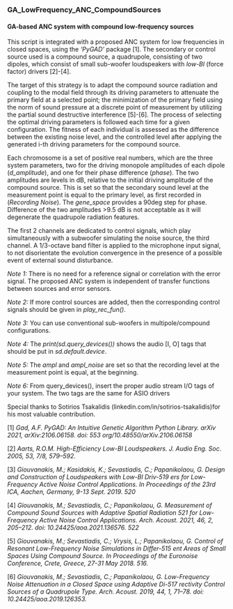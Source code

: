 ### GA_LowFrequency_ANC_CompoundSources

#### GA-based ANC system with compound low-frequency sources

This script is integrated with a proposed ANC system for low frequencies in closed spaces, using the *‘PyGAD’*
package [1]. The secondary or control source used is a compound source, a quadrupole, consisting of two dipoles, which 
consist of small sub-woofer loudspeakers with *low-Bl* (force factor) drivers [2]-[4].

The target of this strategy is to adapt the compound source radiation and coupling to the modal field through its
driving parameters to attenuate the primary field at a selected point; the minimization of the primary field using
the norm  of sound pressure at a discrete point of measurement by utilizing the partial sound destructive interference
[5]-[6]. The process of selecting the optimal driving parameters is followed each time for a given configuration. 
The fitness of each individual is assessed as the difference between the existing noise level, and the controlled level
after applying the generated i-th driving parameters for the compound source.

Each chromosome is a set of positive real numbers, which are the three system parameters, two for the driving 
monopole amplitudes of each dipole (*d_amplitude*), and one for their phase difference (*phase*). The two 
amplitudes are levels in dB, relative to the initial driving amplitude of the compound source. This is set so that 
the secondary sound level at the measurement point is equal to the primary level, as first recorded in 
(*Recording Noise*). The *gene_space* provides a 90deg step for phase. Difference of the two amplitudes >9.5 dB is
not acceptable as it will degenerate the quadrupole radiation features.

The first 2 channels are dedicated to control signals, which play simultaneously with a subwoofer simulating the
noise source, the third channel. A 1/3-octave band filter is applied to the microphone input signal, to not 
disorientate the evolution convergence in the presence of a possible event of external sound disturbance.

*Note 1:* There is no need for a reference signal or correlation with the error signal. The proposed ANC system is
independent of transfer functions between sources and error sensors.

*Note 2:* If more control sources are added, then the corresponding control signals should be given in
*play_rec_fun()*.

*Note 3:* You can use conventional sub-woofers in multipole/compound configurations.

*Note 4:* The *print(sd.query_devices())* shows the audio [I, O] tags that should be put in *sd.default.device*.  

*Note 5:* The *ampl* and *ampl_noise* are set so that the recording level at the measurement point is equal, at the
 beginning.

*Note 6:* From query_devices(), insert the proper audio stream I/O tags of your system. The two tags are the same for
 ASIO drivers


Special thanks to Sotirios Tsakalidis (linkedin.com/in/sotirios-tsakalidis)for his most valuable contribution.


[1] *Gad, A.F. PyGAD: An Intuitive Genetic Algorithm Python Library. arXiv 2021, arXiv:2106.06158.
     doi: 553 org/10.48550/arXiv.2106.06158*
 
[2] *Aarts, R.O.M. High-Efficiency Low-Bl Loudspeakers. J. Audio Eng. Soc. 2005, 53, 7/8, 579–592.*

[3] *Giouvanakis, M.; Kasidakis, K.; Sevastiadis, C.; Papanikolaou, G. Design and Construction of Loudspeakers with 
     Low-Bl Driv-519 ers for Low-Frequency Active Noise Control Applications. In Proceedings of the 23rd ICA, Aachen, 
     Germany, 9-13 Sept. 2019. 520*

[4] *Giouvanakis, M.; Sevastiadis, C.; Papanikolaou, G. Measurement of Compound Sound Sources with Adaptive Spatial
     Radiation 521 for Low-Frequency Active Noise Control Applications. Arch. Acoust. 2021, 46, 2, 205–212.
     doi: 10.24425/aoa.2021.136576. 522*
 
[5] *Giouvanakis, M.; Sevastiadis, C.; Vrysis, L.; Papanikolaou, G. Control of Resonant Low-Frequency Noise Simulations
     in Differ-515 ent Areas of Small Spaces Using Compound Source. In Proceedings of the Euronoise Conference, Crete, 
     Greece, 27-31 May 2018. 516.*
  
[6] *Giouvanakis, M.; Sevastiadis, C.; Papanikolaou, G. Low-Frequency Noise Attenuation in a Closed Space using 
     Adaptive Di-517 rectivity Control Sources of a Quadrupole Type. Arch. Acoust. 2019, 44, 1, 71–78. 
     doi: 10.24425/aoa.2019.126353.*
